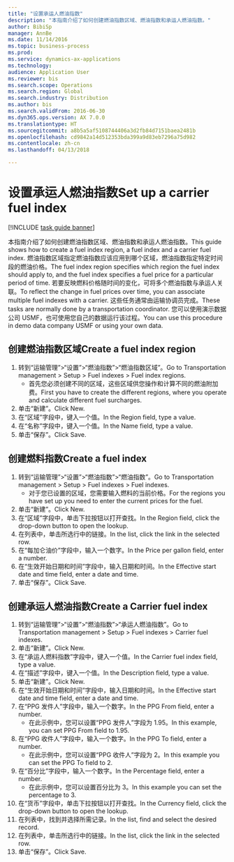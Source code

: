 ```yaml
--- 
title: "设置承运人燃油指数"
description: "本指南介绍了如何创建燃油指数区域、燃油指数和承运人燃油指数。"
author: BibiSp
manager: AnnBe
ms.date: 11/14/2016
ms.topic: business-process
ms.prod: 
ms.service: dynamics-ax-applications
ms.technology: 
audience: Application User
ms.reviewer: bis
ms.search.scope: Operations
ms.search.region: Global
ms.search.industry: Distribution
ms.author: bis
ms.search.validFrom: 2016-06-30
ms.dyn365.ops.version: AX 7.0.0
ms.translationtype: HT
ms.sourcegitcommit: a8b5a5af5108744406a3d2fb84d7151baea2481b
ms.openlocfilehash: cd9842a14d512353bda399a9d83eb7296a75d982
ms.contentlocale: zh-cn
ms.lasthandoff: 04/13/2018

---
```

# <a name="set-up-a-carrier-fuel-index"></a><span data-ttu-id="852c7-103">设置承运人燃油指数</span><span class="sxs-lookup"><span data-stu-id="852c7-103">Set up a carrier fuel index</span></span>

[!INCLUDE [task guide banner](../../includes/task-guide-banner.md)]

<span data-ttu-id="852c7-104">本指南介绍了如何创建燃油指数区域、燃油指数和承运人燃油指数。</span><span class="sxs-lookup"><span data-stu-id="852c7-104">This guide shows how to create a fuel index region, a fuel index and a carrier fuel index.</span></span> <span data-ttu-id="852c7-105">燃油指数区域指定燃油指数应该应用到哪个区域，燃油指数指定特定时间段的燃油价格。</span><span class="sxs-lookup"><span data-stu-id="852c7-105">The fuel index region specifies which region the fuel index should apply to, and the fuel index specifies a fuel price for a particular period of time.</span></span> <span data-ttu-id="852c7-106">若要反映燃料价格随时间的变化，可将多个燃油指数与承运人关联。</span><span class="sxs-lookup"><span data-stu-id="852c7-106">To reflect the change in fuel prices over time, you can associate multiple fuel indexes with a carrier.</span></span>  <span data-ttu-id="852c7-107">这些任务通常由运输协调员完成。</span><span class="sxs-lookup"><span data-stu-id="852c7-107">These tasks are normally done by a transportation coordinator.</span></span> <span data-ttu-id="852c7-108">您可以使用演示数据公司 USMF，也可使用您自己的数据运行该过程。</span><span class="sxs-lookup"><span data-stu-id="852c7-108">You can use this procedure in demo data company USMF or using your own data.</span></span>


## <a name="create-a-fuel-index-region"></a><span data-ttu-id="852c7-109">创建燃油指数区域</span><span class="sxs-lookup"><span data-stu-id="852c7-109">Create a fuel index region</span></span>
1. <span data-ttu-id="852c7-110">转到“运输管理”>“设置”>“燃油指数”>“燃油指数区域”。</span><span class="sxs-lookup"><span data-stu-id="852c7-110">Go to Transportation management > Setup > Fuel indexes > Fuel index regions.</span></span>
    * <span data-ttu-id="852c7-111">首先您必须创建不同的区域，这些区域供您操作和计算不同的燃油附加费。</span><span class="sxs-lookup"><span data-stu-id="852c7-111">First you have to create the different regions, where you operate and calculate different fuel surcharges.</span></span>  
2. <span data-ttu-id="852c7-112">单击“新建”。</span><span class="sxs-lookup"><span data-stu-id="852c7-112">Click New.</span></span>
3. <span data-ttu-id="852c7-113">在“区域”字段中，键入一个值。</span><span class="sxs-lookup"><span data-stu-id="852c7-113">In the Region field, type a value.</span></span>
4. <span data-ttu-id="852c7-114">在“名称”字段中，键入一个值。</span><span class="sxs-lookup"><span data-stu-id="852c7-114">In the Name field, type a value.</span></span>
5. <span data-ttu-id="852c7-115">单击“保存”。</span><span class="sxs-lookup"><span data-stu-id="852c7-115">Click Save.</span></span>

## <a name="create-a-fuel-index"></a><span data-ttu-id="852c7-116">创建燃料指数</span><span class="sxs-lookup"><span data-stu-id="852c7-116">Create a fuel index</span></span>
1. <span data-ttu-id="852c7-117">转到“运输管理”>“设置”>“燃油指数”>“燃油指数”。</span><span class="sxs-lookup"><span data-stu-id="852c7-117">Go to Transportation management > Setup > Fuel indexes > Fuel indexes.</span></span>
    * <span data-ttu-id="852c7-118">对于您已设置的区域，您需要输入燃料的当前价格。</span><span class="sxs-lookup"><span data-stu-id="852c7-118">For the regions you have set up you need to enter the current prices for the fuel.</span></span>  
2. <span data-ttu-id="852c7-119">单击“新建”。</span><span class="sxs-lookup"><span data-stu-id="852c7-119">Click New.</span></span>
3. <span data-ttu-id="852c7-120">在“区域”字段中，单击下拉按钮以打开查找。</span><span class="sxs-lookup"><span data-stu-id="852c7-120">In the Region field, click the drop-down button to open the lookup.</span></span>
4. <span data-ttu-id="852c7-121">在列表中，单击所选行中的链接。</span><span class="sxs-lookup"><span data-stu-id="852c7-121">In the list, click the link in the selected row.</span></span>
5. <span data-ttu-id="852c7-122">在“每加仑油价”字段中，输入一个数字。</span><span class="sxs-lookup"><span data-stu-id="852c7-122">In the Price per gallon field, enter a number.</span></span>
6. <span data-ttu-id="852c7-123">在“生效开始日期和时间”字段中，输入日期和时间。</span><span class="sxs-lookup"><span data-stu-id="852c7-123">In the Effective start date and time field, enter a date and time.</span></span>
7. <span data-ttu-id="852c7-124">单击“保存”。</span><span class="sxs-lookup"><span data-stu-id="852c7-124">Click Save.</span></span>

## <a name="create-a-carrier-fuel-index"></a><span data-ttu-id="852c7-125">创建承运人燃油指数</span><span class="sxs-lookup"><span data-stu-id="852c7-125">Create a Carrier fuel index</span></span>
1. <span data-ttu-id="852c7-126">转到“运输管理”>“设置”>“燃油指数”>“承运人燃油指数”。</span><span class="sxs-lookup"><span data-stu-id="852c7-126">Go to Transportation management > Setup > Fuel indexes > Carrier fuel indexes.</span></span>
2. <span data-ttu-id="852c7-127">单击“新建”。</span><span class="sxs-lookup"><span data-stu-id="852c7-127">Click New.</span></span>
3. <span data-ttu-id="852c7-128">在“承运人燃料指数”字段中，键入一个值。</span><span class="sxs-lookup"><span data-stu-id="852c7-128">In the Carrier fuel index field, type a value.</span></span>
4. <span data-ttu-id="852c7-129">在“描述”字段中，键入一个值。</span><span class="sxs-lookup"><span data-stu-id="852c7-129">In the Description field, type a value.</span></span>
5. <span data-ttu-id="852c7-130">单击“新建”。</span><span class="sxs-lookup"><span data-stu-id="852c7-130">Click New.</span></span>
6. <span data-ttu-id="852c7-131">在“生效开始日期和时间”字段中，输入日期和时间。</span><span class="sxs-lookup"><span data-stu-id="852c7-131">In the Effective start date and time field, enter a date and time.</span></span>
7. <span data-ttu-id="852c7-132">在“PPG 发件人”字段中，输入一个数字。</span><span class="sxs-lookup"><span data-stu-id="852c7-132">In the PPG From field, enter a number.</span></span>
    * <span data-ttu-id="852c7-133">在此示例中，您可以设置“PPG 发件人”字段为 1.95。</span><span class="sxs-lookup"><span data-stu-id="852c7-133">In this example, you can set PPG From field to 1.95.</span></span>  
8. <span data-ttu-id="852c7-134">在“PPG 收件人”字段中，输入一个数字。</span><span class="sxs-lookup"><span data-stu-id="852c7-134">In the PPG To field, enter a number.</span></span>
    * <span data-ttu-id="852c7-135">在此示例中，您可以设置“PPG 收件人”字段为 2。</span><span class="sxs-lookup"><span data-stu-id="852c7-135">In this example you can set the PPG To field to 2.</span></span>  
9. <span data-ttu-id="852c7-136">在“百分比”字段中，输入一个数字。</span><span class="sxs-lookup"><span data-stu-id="852c7-136">In the Percentage field, enter a number.</span></span>
    * <span data-ttu-id="852c7-137">在此示例中，您可以设置百分比为 3。</span><span class="sxs-lookup"><span data-stu-id="852c7-137">In this example you can set the percentage to 3.</span></span>  
10. <span data-ttu-id="852c7-138">在“货币”字段中，单击下拉按钮以打开查找。</span><span class="sxs-lookup"><span data-stu-id="852c7-138">In the Currency field, click the drop-down button to open the lookup.</span></span>
11. <span data-ttu-id="852c7-139">在列表中，找到并选择所需记录。</span><span class="sxs-lookup"><span data-stu-id="852c7-139">In the list, find and select the desired record.</span></span>
12. <span data-ttu-id="852c7-140">在列表中，单击所选行中的链接。</span><span class="sxs-lookup"><span data-stu-id="852c7-140">In the list, click the link in the selected row.</span></span>
13. <span data-ttu-id="852c7-141">单击“保存”。</span><span class="sxs-lookup"><span data-stu-id="852c7-141">Click Save.</span></span>


